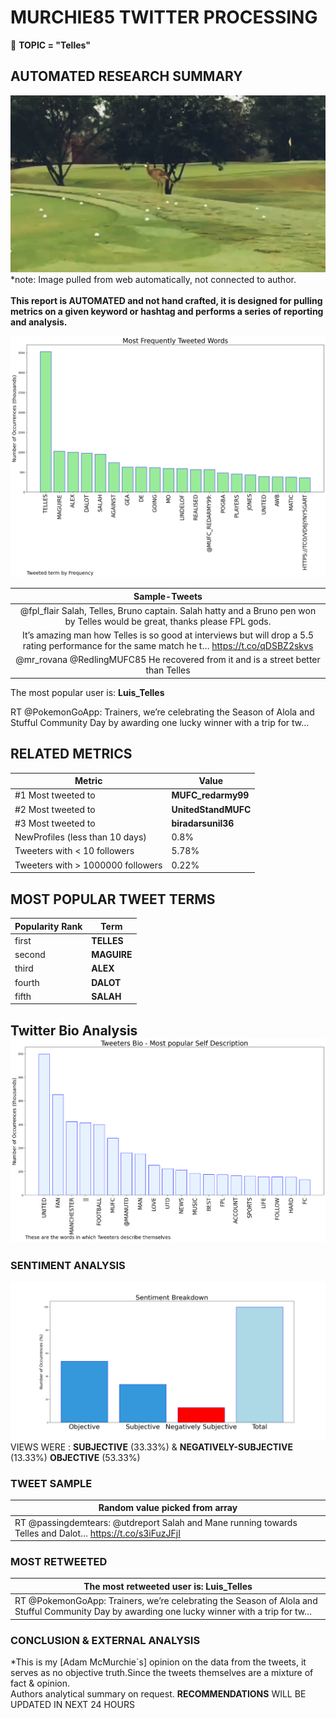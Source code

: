 # MURCHIE85 TWITTER PROCESSING 
&#x1F34E; **TOPIC = "Telles"**

## AUTOMATED RESEARCH SUMMARY

![image](assets/2022-04-19hashtagImage.png)*note: Image pulled from web automatically, not connected to author.
<br></br>
<b> This report is AUTOMATED and not hand crafted, it is designed for pulling metrics on a given keyword or hashtag and performs a series of reporting and analysis.</b>



![image](assets/2022-04-19TWEETS.png)



|                **Sample-Tweets**        |
| :-------------: |
| @fpl_flair Salah, Telles, Bruno captain. Salah hatty and a Bruno pen won by Telles would be great, thanks please FPL gods. |
| It’s amazing man how Telles is so good at interviews but will drop a 5.5 rating performance for the same match he t… https://t.co/qDSBZ2skvs |
| @mr_rovana @RedlingMUFC85 He recovered from it and is a street better than Telles |

The most popular user is: **Luis_Telles**
<div class="alert alert-block alert-danger"> RT @PokemonGoApp: Trainers, we’re celebrating the Season of Alola and Stufful Community Day by awarding one lucky winner with a trip for tw…</div>

## RELATED METRICS<br>
| Metric | Value |
| ------------- | ------------- |
| #1 Most tweeted to  | **MUFC_redarmy99** |
| #2 Most tweeted to  | **UnitedStandMUFC** |
| #3 Most tweeted to  | **biradarsunil36** |
| NewProfiles (less than 10 days) | 0.8%  |
| Tweeters with < 10 followers  | 5.78%|
| Tweeters with > 1000000 followers  | 0.22%  |



## MOST POPULAR TWEET TERMS 


| Popularity Rank  | Term |
| ------------- | ------------- |
| first  | **TELLES**  |
| second  | **MAGUIRE**  |
| third  | **ALEX** |
| fourth  | **DALOT**  |
| fifth  | **SALAH**  |


## Twitter Bio Analysis![image](assets/2022-04-19BIO.png)
### SENTIMENT ANALYSIS
![image](assets/2022-04-19sentiment.png)
VIEWS WERE : **SUBJECTIVE**  (33.33%) & **NEGATIVELY-SUBJECTIVE** (13.33%) **OBJECTIVE** (53.33%)

### TWEET SAMPLE 
| Random value picked from array |
| ------------- |
|RT @passingdemtears: @utdreport Salah and Mane running towards Telles and Dalot… https://t.co/s3iFuzJFjI |

### MOST RETWEETED 

| The most retweeted user is: **Luis_Telles**  |
| ------------- |
| RT @PokemonGoApp: Trainers, we’re celebrating the Season of Alola and Stufful Community Day by awarding one lucky winner with a trip for tw… |

### CONCLUSION & EXTERNAL ANALYSIS

*This is my [Adam McMurchie`s] opinion on the data from the tweets, it serves as no objective truth.Since the tweets themselves are a mixture of fact & opinion.<br>
Authors analytical summary on request.
**RECOMMENDATIONS** WILL BE UPDATED IN NEXT  24 HOURS <br>